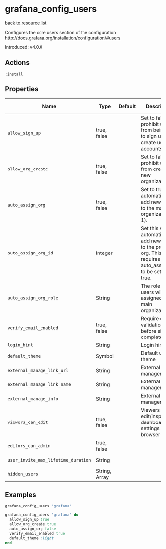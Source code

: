 # grafana_config_users

[back to resource list](https://github.com/sous-chefs/grafana#resources)

Configures the core users section of the configuration <http://docs.grafana.org/installation/configuration/#users>

Introduced: v4.0.0

## Actions

`:install`

## Properties

| Name                                | Type          | Default | Description                                                                                                         | Allowed Values |
| ----------------------------------- | ------------- | ------- | ------------------------------------------------------------------------------------------------------------------- | -------------- |
| `allow_sign_up`                     | true, false   |         | Set to false to prohibit users from being able to sign up / create user accounts                                    | true, false    |
| `allow_org_create`                  | true, false   |         | Set to false to prohibit users from creating new organizations                                                      | true, false    |
| `auto_assign_org`                   | true, false   |         | Set to true to automatically add new users to the main organization (id 1).                                         | true, false    |
| `auto_assign_org_id`                | Integer       |         | Set this value to automatically add new users to the provided org. This requires auto_assign_org to be set to true. |
| `auto_assign_org_role`              | String        |         | The role new users will be assigned for the main organization                                                       |
| `verify_email_enabled`              | true, false   |         | Require email validation before sign up completes                                                                   | true, false    |
| `login_hint`                        | String        |         | Login hint text                                                                                                     |
| `default_theme`                     | Symbol        |         | Default user theme                                                                                                  | dark light     |
| `external_manage_link_url`          | String        |         | External user management                                                                                            |
| `external_manage_link_name`         | String        |         | External user management                                                                                            |
| `external_manage_info`              | String        |         | External user management                                                                                            |
| `viewers_can_edit`                  | true, false   |         | Viewers can edit/inspect dashboard settings in the browser                                                          | true, false    |
| `editors_can_admin`                 | true, false   |         |                                                                                                                     | true, false    |
| `user_invite_max_lifetime_duration` | String        |         |                                                                                                                     | true, false    |
| `hidden_users`                      | String, Array |         |                                                                                                                     | true, false    |

## Examples

```ruby
grafana_config_users 'grafana'
```

```ruby
grafana_config_users 'grafana' do
  allow_sign_up true
  allow_org_create true
  auto_assign_org false
  verify_email_enabled true
  default_theme :light
end
```

